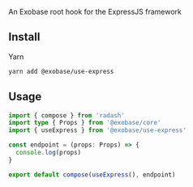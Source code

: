 An Exobase root hook for the ExpressJS framework

## Install

Yarn

```sh
yarn add @exobase/use-express
```

## Usage

```ts
import { compose } from 'radash'
import type { Props } from '@exobase/core'
import { useExpress } from '@exobase/use-express'

const endpoint = (props: Props) => {
  console.log(props)
}

export default compose(useExpress(), endpoint)
```
